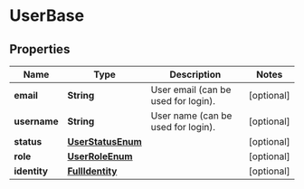 
# UserBase

## Properties
Name | Type | Description | Notes
------------ | ------------- | ------------- | -------------
**email** | **String** | User email (can be used for login). |  [optional]
**username** | **String** | User name (can be used for login). |  [optional]
**status** | [**UserStatusEnum**](UserStatusEnum.md) |  |  [optional]
**role** | [**UserRoleEnum**](UserRoleEnum.md) |  |  [optional]
**identity** | [**FullIdentity**](FullIdentity.md) |  |  [optional]



